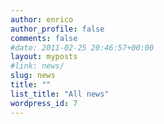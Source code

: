 ```yaml
---
author: enrico
author_profile: false
comments: false
#date: 2011-02-25 20:46:57+00:00
layout: myposts
#link: news/
slug: news
title: ""
list_title: "All news"
wordpress_id: 7
---
```

